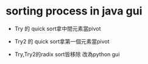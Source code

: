 # sorting process in java gui

- Try 的 quick sort拿中間元素當pivot

- Try2 的 quick sort拿第一個元素當pivot

- Try,Try2的radix sort皆移除 改為python gui
